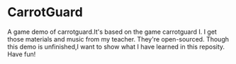 # CarrotGuard
A game demo of carrotguard.It's based on the game carrotguard I.
I get those materials and music from my teacher.
They're open-sourced.
Though this demo is unfinished,I want to show what I have learned in this reposity.
Have fun!
